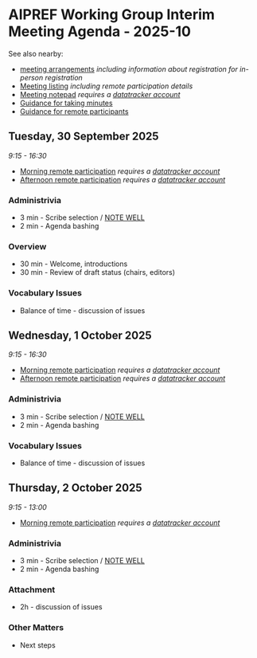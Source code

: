 # AIPREF Working Group Interim Meeting Agenda - 2025-10

See also nearby:

* [meeting arrangements](arrangements.md) _including information about registration for in-person registration_
* [Meeting listing](https://datatracker.ietf.org/wg/aipref/meetings/) _including remote participation details_
* [Meeting notepad](https://notes.ietf.org/Vc4ezWRkTMq2xcGF4MecWg) _requires a [datatracker account](https://datatracker.ietf.org/accounts/create/)_
* [Guidance for taking minutes](../minutes.md)
* [Guidance for remote participants](https://www.ietf.org/meeting/technology/meetecho-guide-participant/)

## Tuesday, 30 September 2025

_9:15 - 16:30_

* [Morning remote participation](https://meetings.conf.meetecho.com/interim/?group=754d7405-9e92-4edd-9590-7c787c037cd7) _requires a [datatracker account](https://datatracker.ietf.org/accounts/create/)_
* [Afternoon remote participation](https://meetings.conf.meetecho.com/interim/?group=f5068eaa-7ce2-404b-864c-5a872d1b5ba1) _requires a [datatracker account](https://datatracker.ietf.org/accounts/create/)_

### Administrivia

*  3 min - Scribe selection / [NOTE WELL](https://www.ietf.org/about/note-well/)
*  2 min - Agenda bashing

### Overview

* 30 min - Welcome, introductions
* 30 min - Review of draft status (chairs, editors)

### Vocabulary Issues

* Balance of time - discussion of issues

## Wednesday, 1 October 2025

_9:15 - 16:30_

* [Morning remote participation](https://meetings.conf.meetecho.com/interim/?group=3d2fa873-16c3-4921-8458-4f49021f9567) _requires a [datatracker account](https://datatracker.ietf.org/accounts/create/)_
* [Afternoon remote participation](https://meetings.conf.meetecho.com/interim/?group=ed0f2fe8-fd1d-4ed5-bd73-fd8b3eed5f7e) _requires a [datatracker account](https://datatracker.ietf.org/accounts/create/)_

### Administrivia

*  3 min - Scribe selection / [NOTE WELL](https://www.ietf.org/about/note-well/)
*  2 min - Agenda bashing

### Vocabulary Issues

* Balance of time - discussion of issues

## Thursday, 2 October 2025

_9:15 - 13:00_

* [Morning remote participation](https://meetings.conf.meetecho.com/interim/?group=80df67f5-f805-40ee-bedd-c01263a7ede2) _requires a [datatracker account](https://datatracker.ietf.org/accounts/create/)_

### Administrivia

*  3 min - Scribe selection / [NOTE WELL](https://www.ietf.org/about/note-well/)
*  2 min - Agenda bashing

### Attachment 

* 2h - discussion of issues

### Other Matters

* Next steps
